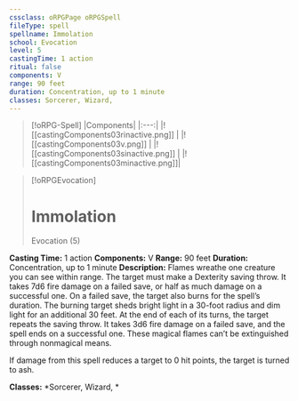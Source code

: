 ```yaml
---
cssclass: oRPGPage oRPGSpell
fileType: spell
spellname: Immolation
school: Evocation
level: 5
castingTime: 1 action
ritual: false
components: V
range: 90 feet
duration: Concentration, up to 1 minute
classes: Sorcerer, Wizard,
---
```

> [!oRPG-Spell]
> |Components|
> |:---:|
> |![[castingComponents03rinactive.png]] |
> |![[castingComponents03v.png]] |
> |![[castingComponents03sinactive.png]] |
> |![[castingComponents03minactive.png]]|

> [!oRPGEvocation]
>#  Immolation
> Evocation  (5)

**Casting Time:** 1 action
**Components:** V
**Range:** 90 feet
**Duration:**  Concentration, up to 1 minute
**Description:**
Flames wreathe one creature you can see within range. The target must make a Dexterity saving throw. It takes 7d6 fire damage on a failed save, or half as much damage on a successful one. On a failed save, the target also burns for the spell’s duration. The burning target sheds bright light in a 30-foot radius and dim light for an additional 30 feet. At the end of each of its turns, the target repeats the saving throw. It takes 3d6 fire damage on a failed save, and the spell ends on a successful one. These magical flames can’t be extinguished through nonmagical means.



 If damage from this spell reduces a target to 0 hit points, the target is turned to ash.



**Classes:**  *Sorcerer, Wizard, *


